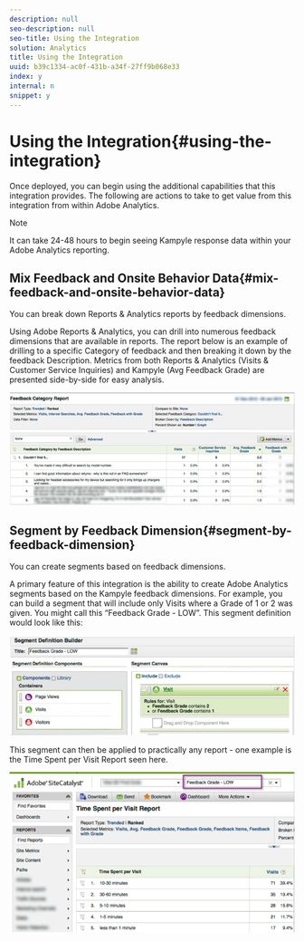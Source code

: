 ```yaml
---
description: null
seo-description: null
seo-title: Using the Integration
solution: Analytics
title: Using the Integration
uuid: b39c1334-ac0f-431b-a34f-27ff9b068e33
index: y
internal: n
snippet: y
---
```


# Using the Integration{#using-the-integration}

Once deployed, you can begin using the additional capabilities that this integration provides. The following are actions to take to get value from this integration from within Adobe Analytics.

>[!NOTE]
>
>It can take 24-48 hours to begin seeing Kampyle response data within your Adobe Analytics reporting.

## Mix Feedback and Onsite Behavior Data{#mix-feedback-and-onsite-behavior-data}

You can break down Reports & Analytics reports by feedback dimensions.

Using Adobe Reports & Analytics, you can drill into numerous feedback dimensions that are available in reports. The report below is an example of drilling to a specific Category of feedback and then breaking it down by the feedback Description. Metrics from both Reports & Analytics (Visits & Customer Service Inquiries) and Kampyle (Avg Feedback Grade) are presented side-by-side for easy analysis.

![](assets/feedback_category_report.png)

## Segment by Feedback Dimension{#segment-by-feedback-dimension}

You can create segments based on feedback dimensions.

A primary feature of this integration is the ability to create Adobe Analytics segments based on the Kampyle feedback dimensions. For example, you can build a segment that will include only Visits where a Grade of 1 or 2 was given. You might call this “Feedback Grade - LOW”. This segment definition would look like this:

![](assets/segment_feedback.png)

This segment can then be applied to practically any report - one example is the Time Spent per Visit Report seen here.

![](assets/time_spent_per_visit.png)

